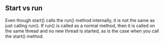 ## Start vs run

Even though start() calls the run() method internally, it is not the same as just calling run(). If run() is called as a normal method, then it is called on the same thread and no new thread is started, as is the case when you call the start() method.